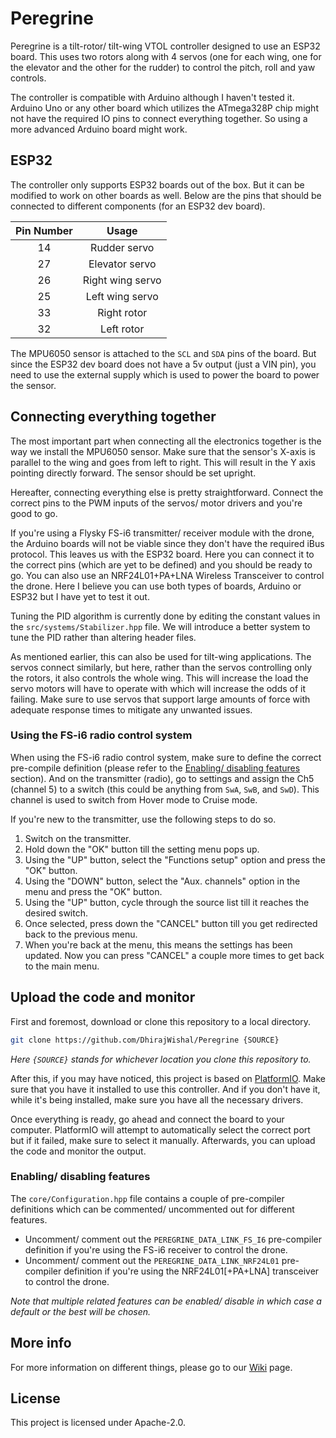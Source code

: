 # Peregrine

Peregrine is a tilt-rotor/ tilt-wing VTOL controller designed to use an ESP32 board. This uses two rotors along with 4 servos (one for each wing, one for the elevator and the other for the rudder) to control the pitch, roll and yaw controls.

The controller is compatible with Arduino although I haven't tested it. Arduino Uno or any other board which utilizes the ATmega328P chip might not have the required IO pins to connect everything together. So using a more advanced Arduino board might work.

## ESP32

The controller only supports ESP32 boards out of the box. But it can be modified to work on other boards as well. Below are the pins that should be connected to different components (for an ESP32 dev board).

| Pin Number |       Usage      |
|:----------:|:----------------:|
|     14     |   Rudder servo   |
|     27     |  Elevator servo  |
|     26     | Right wing servo |
|     25     |  Left wing servo |
|     33     |    Right rotor   |
|     32     |    Left rotor    |

The MPU6050 sensor is attached to the `SCL` and `SDA` pins of the board. But since the ESP32 dev board does not have a 5v output (just a VIN pin), you need to use the external supply which is used to power the board to power the sensor.

## Connecting everything together

The most important part when connecting all the electronics together is the way we install the MPU6050 sensor. Make sure that the sensor's X-axis is parallel to the wing and goes from left to right. This will result in the Y axis pointing directly forward. The sensor should be set upright.

Hereafter, connecting everything else is pretty straightforward. Connect the correct pins to the PWM inputs of the servos/ motor drivers and you're good to go.

If you're using a Flysky FS-i6 transmitter/ receiver module with the drone, the Arduino boards will not be viable since they don't have the required iBus protocol. This leaves us with the ESP32 board. Here you can connect it to the correct pins (which are yet to be defined) and you should be ready to go. You can also use an NRF24L01+PA+LNA Wireless Transceiver to control the drone. Here I believe you can use both types of boards, Arduino or ESP32 but I have yet to test it out.

Tuning the PID algorithm is currently done by editing the constant values in the `src/systems/Stabilizer.hpp` file. We will introduce a better system to tune the PID rather than altering header files.

As mentioned earlier, this can also be used for tilt-wing applications. The servos connect similarly, but here, rather than the servos controlling only the rotors, it also controls the whole wing. This will increase the load the servo motors will have to operate with which will increase the odds of it failing. Make sure to use servos that support large amounts of force with adequate response times to mitigate any unwanted issues.

### Using the FS-i6 radio control system

When using the FS-i6 radio control system, make sure to define the correct pre-compile definition (please refer to the [Enabling/ disabling features](https://github.com/DhirajWishal/Peregrine#enabling-disabling-features) section). And on the transmitter (radio), go to settings and assign the Ch5 (channel 5) to a switch (this could be anything from `SwA`, `SwB`, and `SwD`). This channel is used to switch from Hover mode to Cruise mode.

If you're new to the transmitter, use the following steps to do so.

1. Switch on the transmitter.
2. Hold down the "OK" button till the setting menu pops up.
3. Using the "UP" button, select the "Functions setup" option and press the "OK" button.
4. Using the "DOWN" button, select the "Aux. channels" option in the menu and press the "OK" button.
5. Using the "UP" button, cycle through the source list till it reaches the desired switch.
6. Once selected, press down the "CANCEL" button till you get redirected back to the previous menu.
7. When you're back at the menu, this means the settings has been updated. Now you can press "CANCEL" a couple more times to get back to the main menu.

## Upload the code and monitor

First and foremost, download or clone this repository to a local directory.

```sh
git clone https://github.com/DhirajWishal/Peregrine {SOURCE}
```

*Here `{SOURCE}` stands for whichever location you clone this repository to.*

After this, if you may have noticed, this project is based on [PlatformIO](https://platformio.org/). Make sure that you have it installed to use this controller. And if you don't have it, while it's being installed, make sure you have all the necessary drivers.

Once everything is ready, go ahead and connect the board to your computer. PlatformIO will attempt to automatically select the correct port but if it failed, make sure to select it manually. Afterwards, you can upload the code and monitor the output.

### Enabling/ disabling features

The `core/Configuration.hpp` file contains a couple of pre-compiler definitions which can be commented/ uncommented out for different features.

- Uncomment/ comment out the `PEREGRINE_DATA_LINK_FS_I6` pre-compiler definition if you're using the FS-i6 receiver to control the drone.
- Uncomment/ comment out the `PEREGRINE_DATA_LINK_NRF24L01` pre-compiler definition if you're using the NRF24L01[+PA+LNA] transceiver to control the drone.

*Note that multiple related features can be enabled/ disable in which case a default or the best will be chosen.*

## More info

For more information on different things, please go to our [Wiki](https://github.com/DhirajWishal/Peregrine/wiki) page.

## License

This project is licensed under Apache-2.0.
